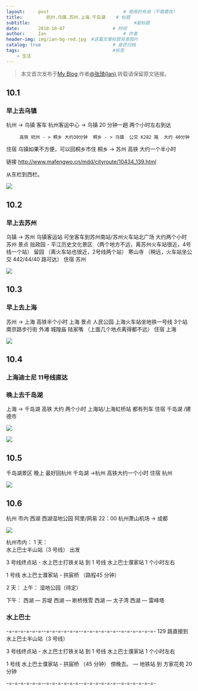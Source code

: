 ```yaml
---
layout:     post             				# 使用的布局（不需要改）
title:         杭州.乌镇.苏州.上海.千岛湖    # 标题 
subtitle:   					  				#副标题
date:		2018-10-07 					# 时间
author:     Ian                  			# 作者
header-img: img/ian-bg-red.jpg	#这篇文章标题背景图片
catalog: true                        	# 是否归档
tags:                              		#标签
    - 生活
---
```


> 本文首次发布于[My Blog](http://uniquezhangqi.top),作者[@张琦(Ian)](http://uniquezhangqi.top/about/),转载请保留原文链接。



## 10.1
### 早上去乌镇
杭州 -> 乌镇  客车 杭州客运中心 -> 乌镇  20 分钟一趟 两个小时左右到达

	     高铁 杭州 - > 桐乡 大约30分钟  桐乡 - > 乌镇  公交 K282 路  大约 40分钟 

住宿  乌镇如果不方便，可以回桐乡市住  桐乡 -> 苏州 高铁 大约一个半小时


链接 http://www.mafengwo.cn/mdd/cityroute/10434_139.html

从东栏到西栏。

![](https://tva1.sinaimg.cn/large/007S8ZIlgy1gh16pfqcynj31900u0n3r.jpg)


## 10.2
### 早上去苏州
乌镇 -> 苏州  乌镇客运站 可坐客车到苏州南站/苏州火车站北广场 大约两个小时
苏州 景点 
拙政园 - 平江历史文化景区 （两个地方不远，离苏州火车站很近，4号线一个站）
留园 （离火车站也很近，2号线两个站）
寒山寺 （稍远，火车站坐公交 442/44/40 路可达）
住宿 苏州

![](https://tva1.sinaimg.cn/large/007S8ZIlgy1gh16p1terxj31900u0418.jpg)



## 10.3
### 早上去上海
苏州 -> 上海  高铁半个小时 
上海 景点
人民公园  上海火车站坐地铁一号线 3个站
南京路步行街
外滩 
城隍庙 
陆家嘴 
（上面几个地点离得都不远）
住宿 上海

![](https://tva1.sinaimg.cn/large/007S8ZIlgy1gh16o713m9j304g03ca9z.jpg)


## 10.4 
### 上海迪士尼  11号线直达
### 晚上去千岛湖
上海 -> 千岛湖  高铁 大约 两个小时 上海站/上海虹桥站 都有列车
住宿 千岛湖 /建德市

![](https://tva1.sinaimg.cn/large/007S8ZIlgy1gh16otxnzkj304g03ca9y.jpg)

![](https://tva1.sinaimg.cn/large/007S8ZIlgy1gh16nu8xufj304g03cweb.jpg)

## 10.5

千岛湖景区
晚上  最好回杭州
千岛湖 ->杭州  高铁大约一个小时
住宿 杭州

![](https://tva1.sinaimg.cn/large/007S8ZIlgy1gh16niwlh1j31900u0773.jpg)



## 10.6 
杭州 市内 
西湖 
西湖湿地公园
阿里/网易 
22：00  杭州萧山机场 -> 成都



![](https://tva1.sinaimg.cn/large/007S8ZIlgy1gh16pt33ojj31900u0406.jpg)

杭州市内：
1 天：    
水上巴士半山站（3 号线） 出发

3 号线终点站 - 水上巴士打铁关站   到 1 号线 水上巴士濮家站   1 个小时左右

1 号线 水上巴士濮家站 - 拱宸桥 （路程45 分钟）

2 天：
上午：
湿地公园（待定）

下午：
西湖 — 苏堤
西湖 — 断桥残雪
西湖  —   太子湾
西湖  —   雷峰塔

### 水上巴士
-=-=-=-=-=-=--=-=-=-=-=-=--=-=-=-=-=-=--=-=-=-=-=-=-
129 路直接到  水上巴士半山站（3 号线） 

3 号线终点站 - 水上巴士打铁关站   到 1 号线 水上巴士濮家站   1 个小时左右

1 号线 水上巴士濮家站 - 拱宸桥 （45 分钟） 傍晚去。   —  地铁站 到 方家花苑 20 分钟    

-=-=-=-=-=-=--=-=-=-=-=-=--=-=-=-=-=-=--=-=-=-=-=-=-











